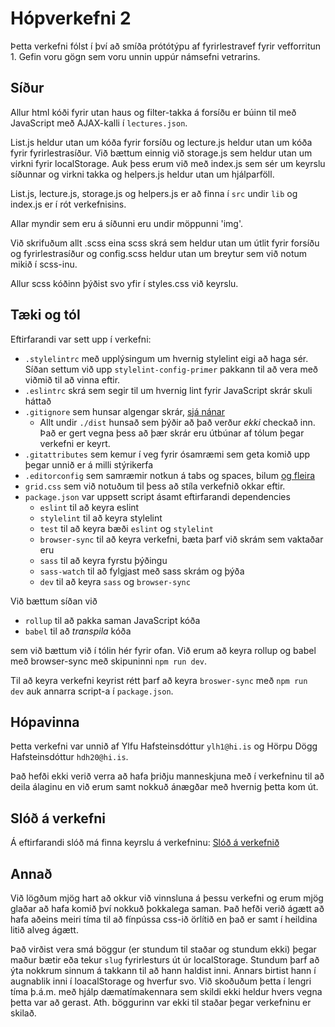 # Hópverkefni 2

Þetta verkefni fólst í því að smíða prótótýpu af fyrirlestravef fyrir vefforritun 1. Gefin voru gögn sem voru unnin uppúr námsefni vetrarins. 

## Síður

Allur html kóði fyrir utan haus og filter-takka á forsíðu er búinn til með JavaScript með AJAX-kalli í `lectures.json`. 

List.js heldur utan um kóða fyrir forsíðu og lecture.js heldur utan um kóða fyrir fyrirlestrasíður. Við bættum einnig við storage.js sem heldur utan um virkni fyrir localStorage. Auk þess erum við með index.js sem sér um keyrslu síðunnar og virkni takka og helpers.js heldur utan um hjálparföll. 

List.js, lecture.js, storage.js og helpers.js er að finna í `src` undir `lib` og index.js er í rót verkefnisins. 

Allar myndir sem eru á síðunni eru undir möppunni 'img'.

Við skrifuðum allt .scss eina scss skrá sem heldur utan um útlit fyrir forsíðu og fyrirlestrasíður og config.scss heldur utan um breytur sem við notum mikið í scss-inu. 

Allur scss kóðinn þýðist svo yfir í styles.css við keyrslu.

## Tæki og tól

Eftirfarandi var sett upp í verkefni:

* `.stylelintrc` með upplýsingum um hvernig stylelint eigi að haga sér. Síðan settum við upp `stylelint-config-primer` pakkann til að vera með viðmið til að vinna eftir. 
* `.eslintrc` skrá sem segir til um hvernig lint fyrir JavaScript skrár skuli háttað
* `.gitignore` sem hunsar algengar skrár, [sjá nánar](https://help.github.com/ignore-files/)
  - Allt undir `./dist` hunsað sem þýðir að það verður _ekki_ checkað inn. Það er gert vegna þess að þær skrár eru útbúnar af tólum þegar verkefni er keyrt.
* `.gitattributes` sem kemur í veg fyrir ósamræmi sem geta komið upp þegar unnið er á milli stýrikerfa
* `.editorconfig` sem samræmir notkun á tabs og spaces, bilum [og fleira](https://editorconfig.org/)
* `grid.css` sem við notuðum til þess að stíla verkefnið okkar eftir.
* `package.json` var uppsett script ásamt eftirfarandi dependencies
  - `eslint` til að keyra eslint
  - `stylelint` til að keyra stylelint
  - `test` til að keyra bæði `eslint` og `stylelint`
  - `browser-sync` til að keyra verkefni, bæta þarf við skrám sem vaktaðar eru
  - `sass` til að keyra fyrstu þýðingu
  - `sass-watch` til að fylgjast með sass skrám og þýða
  - `dev` til að keyra `sass` og `browser-sync`

Við bættum síðan við 

* `rollup` til að pakka saman JavaScript kóða
* `babel` til að _transpila_ kóða

sem við bættum við í tólin hér fyrir ofan. Við erum að keyra rollup og babel með browser-sync með skipuninni `npm run dev`.

Til að keyra verkefni keyrist rétt þarf að keyra `broswer-sync` með `npm run dev` auk annarra script-a í `package.json`. 

## Hópavinna

Þetta verkefni var unnið af Ylfu Hafsteinsdóttur `ylh1@hi.is` og Hörpu Dögg Hafsteinsdóttur `hdh20@hi.is`.

Það hefði ekki verið verra að hafa þriðju manneskjuna með í verkefninu til að deila álaginu en við erum samt nokkuð ánægðar með hvernig þetta kom út. 

## Slóð á verkefni

Á eftirfarandi slóð má finna keyrslu á verkefninu: [Slóð á verkefnið](https://notendur.hi.is/~ylh1/vefforritun/hopv1/index.html)

## Annað

Við lögðum mjög hart að okkur við vinnsluna á þessu verkefni og erum mjög glaðar að hafa komið því nokkuð þokkalega saman. Það hefði verið ágætt að hafa aðeins meiri tíma til að fínpússa css-ið örlítið en það er samt í heildina litið alveg ágætt. 

Það virðist vera smá böggur (er stundum til staðar og stundum ekki) þegar maður bætir eða tekur `slug` fyrirlesturs út úr localStorage. Stundum þarf að ýta nokkrum sinnum á takkann til að hann haldist inni. Annars birtist hann í augnablik inni í loacalStorage og hverfur svo. Við skoðuðum þetta í lengri tíma þ.á.m. með hjálp dæmatímakennara sem skildi ekki heldur hvers vegna þetta var að gerast. Ath. böggurinn var ekki til staðar þegar verkefninu er skilað. 
